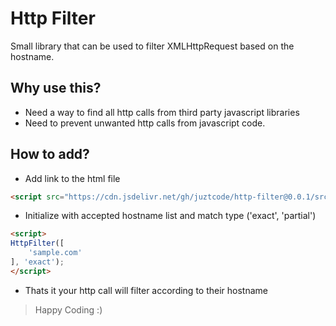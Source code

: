 # Http Filter
Small library that can be used to filter XMLHttpRequest based on the hostname.

## Why use this?
* Need a way to find all http calls from third party javascript libraries
* Need to prevent unwanted http calls from javascript code.

## How to add?
* Add link to the html file
```html
<script src="https://cdn.jsdelivr.net/gh/juztcode/http-filter@0.0.1/src/http-filter.js"></script>
```

* Initialize with accepted hostname list and match type ('exact', 'partial')
```html
<script>  
HttpFilter([
    'sample.com'
], 'exact');
</script>
```

* Thats it your http call will filter according to their hostname

>Happy Coding :)
